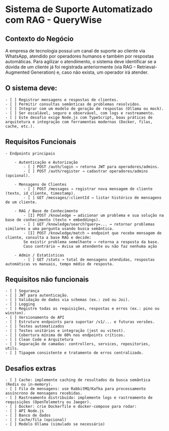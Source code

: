 # Sistema de Suporte Automatizado com RAG - QueryWise

## Contexto do Negócio
A empresa de tecnologia possui um canal de suporte ao cliente via WhatsApp, atendido por operadores humanos e também por respostas automáticas. Para agilizar o atendimento, o sistema deve identificar se a dúvida de um cliente já foi registrada anteriormente (via RAG – Retrieval-Augmented Generation) e, caso não exista, um operador irá atender.

## O sistema deve:
    - [ ] Registrar mensagens e respostas de clientes.
    - [ ] Permitir consultas semânticas de problemas resolvidos.
    - [ ] Integrar com um modelo de geração de respostas (Ollama ou mock).
    - [ ] Ser escalável, seguro e observável, com logs e rastreamento.
    - [ ] Este desafio exige Node.js com TypeScript, boas práticas de arquitetura e integração com ferramentas modernas (Docker, filas, cache, etc.).

## Requisitos Funcionais
    - Endpoints principais

        - Autenticação e Autorização
            - [ ] POST /auth/login → retorna JWT para operadores/admins.
            - [ ] POST /auth/register → cadastrar operadores/admins (opcional).

        - Mensagens de Clientes
            - [ ] POST /messages → registrar nova mensagem de cliente (texto, id_cliente, timestamp).
            - [ ] GET /messages/:clientId → listar histórico de mensagens de um cliente.

        - RAG / Base de Conhecimento
            - [I] POST /knowledge → adicionar um problema e sua solução na base de conhecimento (texto + embeddings).
            - [ ] GET /knowledge/search?query=... → retornar problemas similares a uma pergunta usando busca semântica.
            - [I] POST /knowledge/match → endpoint que recebe mensagem de cliente, consulta a base RAG e decide:
            Se existir problema semelhante → retorna a resposta da base.
            Caso contrário → Avisa um atendente ou não faz nenhuma ação

        - Admin / Estatísticas
            - [ ] GET /stats → total de mensagens atendidas, respostas automáticas vs manuais, tempo médio de resposta.

## Requisitos não funcionais
    - [ ] Segurança
    - [ ] JWT para autenticação.
    - [ ] Validação de dados via schemas (ex.: zod ou Joi).
    - [ ] Logging
    - [ ] Registre todas as requisições, respostas e erros (ex.: pino ou winston).
    - [ ] Versionamento de API
    - [ ] Estruture endpoints para suportar /v1/... e futuras versões.
    - [ ] Testes automatizados
    - [ ] Testes unitários e integração (jest ou vitest).
    - [ ] Cobertura mínima de 80% nos endpoints críticos.
    - [ ] Clean Code e Arquitetura
    - [ ] Separação de camadas: controllers, services, repositories, utils.
    - [ ] Tipagem consistente e tratamento de erros centralizado.

## Desafios extras
    - [ ] Cache: implemente caching de resultados da busca semântica (Redis ou in-memory).
    - [ ] Fila de mensagens: use RabbitMQ/Kafka para processamento assíncrono de mensagens recebidas.
    - [ ] Rastreamento distribuído: implemente logs e rastreamento de requisições (OpenTelemetry ou Jaeger).
    - [ ] Docker: crie Dockerfile e docker-compose para rodar:
    - [ ] API Node.js
    - [ ] Banco de dados
    - [ ] Cache/fila (opcional)
    - [ ] Modelo Ollama (simulado se necessário)